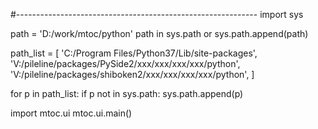 #------------------------------------------------------------
import sys

path = 'D:/work/mtoc/python'
path in sys.path or sys.path.append(path)

path_list = [
    'C:/Program Files/Python37/Lib/site-packages',
    'V:/pileline/packages/PySide2/xxx/xxx/xxx/xxx/python',
    'V:/pileline/packages/shiboken2/xxx/xxx/xxx/xxx/python',
]

for p in path_list:
    if p not in sys.path:
        sys.path.append(p)
		
import mtoc.ui
mtoc.ui.main()
